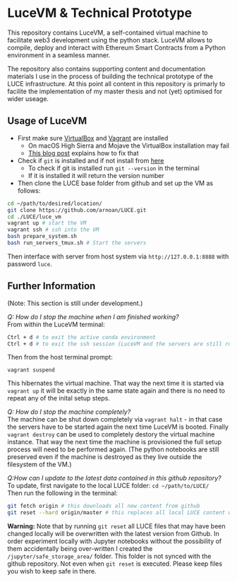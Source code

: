 # LuceVM & Technical Prototype

This repository contains LuceVM, a self-contained virtual machine to facilitate web3 development using the python stack. LuceVM allows to compile, deploy and interact with Ethereum Smart Contracts from a Python environment in a seamless manner.

The repository also contains supporting content and documentation materials I use in the process of building the technical prototype of the LUCE infrastructure. At this point all content in this repository is primarly to facilite the implementation of my master thesis and not (yet) optimised for wider useage.

## Usage of LuceVM

* First make sure [VirtualBox](https://www.virtualbox.org/) and [Vagrant](https://www.vagrantup.com/) are installed
  * On macOS High Sierra and Mojave the VirtualBox installation may fail
  * [This blog post](https://medium.com/@DMeechan/fixing-the-installation-failed-virtualbox-error-on-mac-high-sierra-7c421362b5b5) explains how to fix that
* Check if `git` is installed and if not install from [here](https://git-scm.com)
  * To check if git is installed run `git --version` in the terminal 
  * If it is installed it will return the version number
* Then clone the LUCE base folder from github and set up the VM as follows:

```bash
cd ~/path/to/desired/location/
git clone https://github.com/arnoan/LUCE.git
cd ./LUCE/luce_vm 
vagrant up # start the VM
vagrant ssh # ssh into the VM
bash prepare_system.sh
bash run_servers_tmux.sh # Start the servers
```
Then interface with server from host system via `http://127.0.0.1:8888` with password `luce`.

## Further Information
(Note: This section is still under development.) 

*Q: How do I stop the machine when I am finished working?*   
From within the LuceVM terminal:
```bash
Ctrl + d # to exit the active conda environment 
Ctrl + d # to exit the ssh session (LuceVM and the servers are still running)
```
Then from the host terminal prompt:
```
vagrant suspend
```
This hibernates the virtual machine. That way the next time it is started via `vagrant up` it will be exactly in the same state again and there is no need to repeat any of the inital setup steps.  

*Q: How do I stop the machine completely?*   
The machine can be shut down completely via `vagrant halt` - in that case the servers have to be started again the next time LuceVM is booted. Finally `vagrant destroy` can be used to completely destory the virtual machine instance. That way the next time the machine is provisioned the full setup process will need to be performed again. (The python notebooks are still preserved even if the machine is destroyed as they live outside the filesystem of the VM.)

*Q:How can I update to the latest data contained in this github repository?*  
To update, first navigate to the local LUCE folder: `cd ~/path/to/LUCE/`  
Then run the following in the terminal:  
```bash
git fetch origin # this downloads all new content from github
git reset --hard origin/master # this replaces all local LUCE content with the newest updates
```

**Warning:** Note that by running `git reset` all LUCE files that may have been changed locally will be overwritten with the latest version from Github. In order experiment locally with Jupyter notebooks without the possibility of them accidentally being over-written I created the `/jupyter/safe_storage_area/` folder. This folder is not synced with the github repository. Not even when `git reset` is executed. Please keep files you wish to keep safe in there.
